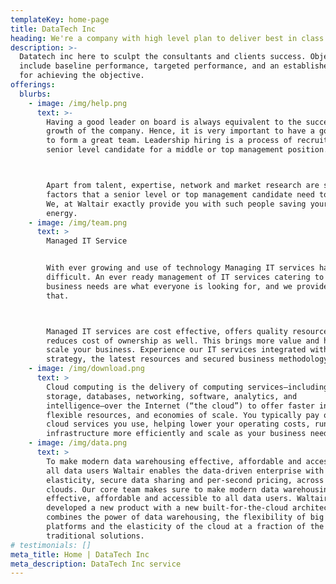 ```yaml
---
templateKey: home-page
title: DataTech Inc
heading: We're a company with high level plan to deliver best in class services
description: >-
  Datatech inc here to sculpt the consultants and clients success. Objectives
  include baseline performance, targeted performance, and an established date
  for achieving the objective.
offerings:
  blurbs:
    - image: /img/help.png
      text: >-
        Having a good leader on board is always equivalent to the successful
        growth of the company. Hence, it is very important to have a good leader
        to form a great team. Leadership hiring is a process of recruiting a
        senior level candidate for a middle or top management position.



        Apart from talent, expertise, network and market research are some
        factors that a senior level or top management candidate need to possess.
        We, at Waltair exactly provide you with such people saving your time and
        energy.
    - image: /img/team.png
      text: >
        Managed IT Service


        With ever growing and use of technology Managing IT services has become
        difficult. An ever ready management of IT services catering to specific
        business needs are what everyone is looking for, and we provide exactly
        that.



        Managed IT services are cost effective, offers quality resources, and
        reduces cost of ownership as well. This brings more value and helps to
        scale your business. Experience our IT services integrated with
        strategy, the latest resources and secured business methodology.
    - image: /img/download.png
      text: >
        Cloud computing is the delivery of computing services—including servers,
        storage, databases, networking, software, analytics, and
        intelligence—over the Internet (“the cloud”) to offer faster innovation,
        flexible resources, and economies of scale. You typically pay only for
        cloud services you use, helping lower your operating costs, run your
        infrastructure more efficiently and scale as your business needs change.
    - image: /img/data.png
      text: >
        To make modern data warehousing effective, affordable and accessible to
        all data users Waltair enables the data-driven enterprise with instant
        elasticity, secure data sharing and per-second pricing, across multiple
        clouds. Our core team makes sure to make modern data warehousing
        effective, affordable and accessible to all data users. Waltair
        developed a new product with a new built-for-the-cloud architecture that
        combines the power of data warehousing, the flexibility of big data
        platforms and the elasticity of the cloud at a fraction of the cost of
        traditional solutions.
# testimonials: []
meta_title: Home | DataTech Inc
meta_description: DataTech Inc service
---
```


